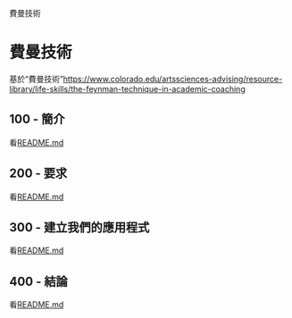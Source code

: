 費曼技術

# 費曼技術

基於“費曼技術”<https://www.colorado.edu/artssciences-advising/resource-library/life-skills/the-feynman-technique-in-academic-coaching>

## 100 - 簡介

看[README.md](./100/README.md)

## 200 - 要求

看[README.md](./200/README.md)

## 300 - 建立我們的應用程式

看[README.md](./300/README.md)

## 400 - 結論

看[README.md](./400/README.md)
